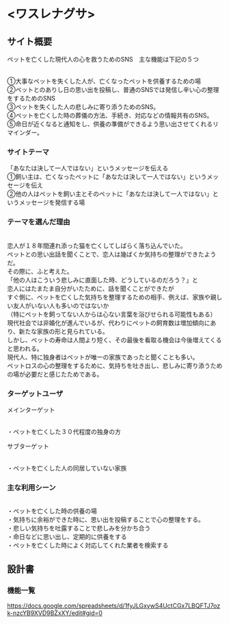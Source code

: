 # <ワスレナグサ>

## サイト概要
<p>ペットを亡くした現代人の心を救うためのSNS　主な機能は下記の５つ</p>
<br>①大事なペットを失くした人が、亡くなったペットを供養するための場
<br>②ペットとのありし日の思い出を投稿し、普通のSNSでは発信し辛い心の整理をするためのSNS
<br>③ペットを失くした人の悲しみに寄り添うためのSNS。
<br>④ペットを亡くした時の葬儀の方法、手続き、対応などの情報共有のSNS。
<br>⑤命日が近くなると通知をし、供養の準備ができるよう思い出させてくれるリマインダー。

### サイトテーマ
<p>「あなたは決して一人ではない」というメッセージを伝える
<br>①飼い主は、亡くなったペットに「あなたは決して一人ではない」というメッセージを伝え
<br>②他の人はペットを飼い主とそのペットに「あなたは決して一人ではない」というメッセージを発信する場

### テーマを選んだ理由
<br>恋人が１８年間連れ添った猫を亡くしてしばらく落ち込んでいた。
<br>ペットとの思い出話を聞くことで、恋人は幾ばくか気持ちの整理ができたようだ。
<br>その際に、ふと考えた。
<br>「他の人はこういう悲しみに直面した時、どうしているのだろう？」と
<br>恋人にはたまたま自分がいたために、話を聞くことができたが
<br>すぐ側に、ペットを亡くした気持ちを整理するための相手、例えば、家族や親しい友人がいない人も多いのではないか
<br>（特にペットを飼ってない人からは心ない言葉を浴びせられる可能性もある）
<br>現代社会では非婚化が進んでいるが、代わりにペットの飼育数は増加傾向にあり、新たな家族の形と見られている。
<br>しかし、ペットの寿命は人間より短く、その最後を看取る機会は今後増えてくると思われる。
<br>現代人、特に独身者はペットが唯一の家族であったと聞くことも多い。
<br>ペットロスの心の整理をするために、気持ちを吐き出し、悲しみに寄り添うための場が必要だと感じたためである。

### ターゲットユーザ
<p>メインターゲット</p>
<br>・ペットを亡くした３０代程度の独身の方
<p>サブターゲット</p>
<br>・ペットを亡くした人の同居していない家族

### 主な利用シーン
<br>・ペットを亡くした時の供養の場
<br>・気持ちに余裕ができた時に、思い出を投稿することで心の整理をする。
<br>・悲しい気持ちを吐露することで悲しみを分かち合う
<br>・命日などに思い出し、定期的に供養をする
<br>・ペットを亡くした時によく対応してくれた業者を検索する

## 設計書

### 機能一覧
https://docs.google.com/spreadsheets/d/1fyJLGxywS4UctCGx7LBQFTJ7ozk-nzcYB9XVD9BZxXY/edit#gid=0

